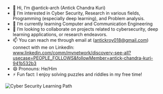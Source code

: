 - 👋 Hi, I’m @antick-arch (Antick Chandra Kuri)
- 👀 I’m interested in Cyber Security, Research in various fields, Programming (especially deep learning), and Problem analysis.
- 🌱 I’m currently learning Computer and Communication Engineering
- 💞️ I’m looking to collaborate on projects related to cybersecurity, deep learning applications, or research endeavors.
- 📫 You can reach me through email at (antickroy018@gmail.com) connect with me on LinkedIn:
www.linkedin.com/comm/mynetwork/discovery-see-all?usecase=PEOPLE_FOLLOWS&followMember=antick-chandra-kuri-941b532b3
- 😄 Pronouns: He/Him
- ⚡ Fun fact: I enjoy solving puzzles and riddles in my free time!
  
![Cyber Security Learning Path](https://github.com/antick-arch/antick-arch/assets/156878911/559a89c6-047a-41cc-a6d7-97e1ec560ba5)

<!---
antick-arch/antick-arch is a ✨ special ✨ repository because its `README.md` (this file) appears on your GitHub profile.
You can click the Preview link to take a look at your changes.
--->

